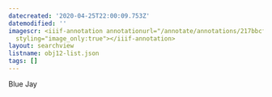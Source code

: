 ```yaml
---
datecreated: '2020-04-25T22:00:09.753Z'
datemodified: ''
imagescr: <iiif-annotation annotationurl="/annotate/annotations/217bbcf2-8740-11ea-bac8-5254008afee6.json"
  styling="image_only:true"></iiif-annotation>
layout: searchview
listname: obj12-list.json
tags: []
---
```

Blue Jay
